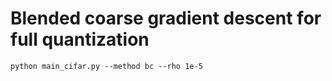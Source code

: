 # Blended coarse gradient descent for full quantization

```
python main_cifar.py --method bc --rho 1e-5
```
